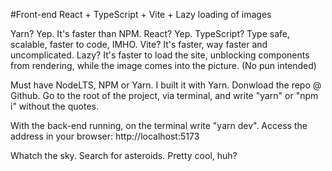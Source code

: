 #Front-end
React + TypeScript + Vite + Lazy loading of images

Yarn? Yep. It's faster than NPM.
React? Yep.
TypeScript? Type safe, scalable, faster to code, IMHO.
Vite? It's faster, way faster and uncomplicated.
Lazy? It's faster to load the site, unblocking components from rendering, while the image comes into the picture. (No pun intended)

Must have NodeLTS, NPM or Yarn. I built it with Yarn.
Donwload the repo @ Github.
Go to the root of the project, via terminal, and write "yarn" or "npm i" without the quotes.

With the back-end running, on the terminal write "yarn dev".
Access the address in your browser: http://localhost:5173

Whatch the sky. Search for asteroids. Pretty cool, huh?
